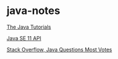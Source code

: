 # java-notes

[The Java Tutorials](https://docs.oracle.com/javase/tutorial/index.html)

[Java SE 11 API](https://docs.oracle.com/en/java/javase/11/docs/api/index.html)

[Stack Overflow, Java Questions Most Votes](https://stackoverflow.com/questions/tagged/java?sort=votes&pageSize=15)
